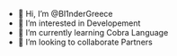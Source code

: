 - 👋 Hi, I’m @Bl1nderGreece
- 👀 I’m interested in Developement
- 🌱 I’m currently learning Cobra Language
- 💞️ I’m looking to collaborate Partners

<!---
Bl1nderGreece/Bl1nderGreece is a ✨ special ✨ repository because its `README.md` (this file) appears on your GitHub profile.
You can click the Preview link to take a look at your changes.
--->
